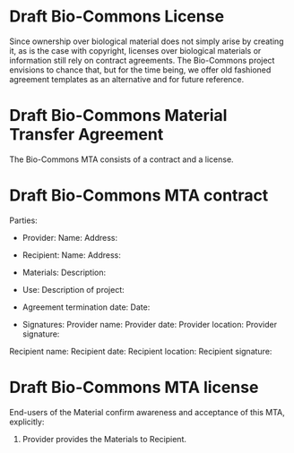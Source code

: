 # Draft Bio-Commons License

Since ownership over biological material does not simply arise by creating it, as is the case with copyright, licenses over biological materials or information still rely on contract agreements. The Bio-Commons project envisions to chance that, but for the time being, we offer old fashioned agreement templates as an alternative and for future reference.

# Draft Bio-Commons Material Transfer Agreement 

The Bio-Commons MTA consists of a contract and a license.

# Draft Bio-Commons MTA contract

Parties:

-	Provider:
Name: 
Address:

-	Recipient: 
Name:
Address:

- Materials:
Description:

- Use:
Description of project:

- Agreement termination date:
Date:

- Signatures:
Provider name:
Provider date:
Provider location: 
Provider signature:

Recipient name:
Recipient date:
Recipient location:
Recipient signature:

# Draft Bio-Commons MTA license

End-users of the Material confirm awareness and acceptance of this MTA, explicitly: 

1. Provider provides the Materials to Recipient.
